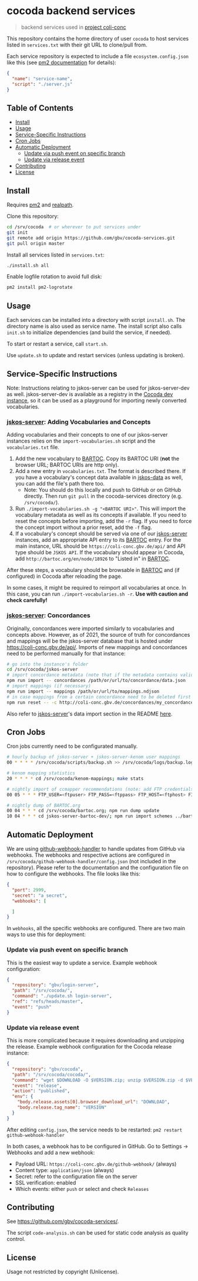 # cocoda backend services

> backend services used in [project coli-conc](https://coli-conc.gbv.de/)

This repository contains the home directory of user `cocoda` to host services
listed in `services.txt` with their git URL to clone/pull from.

Each service repository is expected to include a file `ecosystem.config.json`
like this (see [pm2 documentation] for details):

```json
{
  "name": "service-name",
  "script": "./server.js"
}
```

[pm2 documentation]: http://pm2.keymetrics.io/docs/usage/application-declaration/

## Table of Contents <!-- omit in toc -->

- [Install](#install)
- [Usage](#usage)
- [Service-Specific Instructions](#service-specific-instructions)
- [Cron Jobs](#cron-jobs)
- [Automatic Deployment](#automatic-deployment)
  - [Update via push event on specific branch](#update-via-push-event-on-specific-branch)
  - [Update via release event](#update-via-release-event)
- [Contributing](#contributing)
- [License](#license)

## Install

Requires [pm2](http://pm2.keymetrics.io/) and [realpath](http://man7.org/linux/man-pages/man1/realpath.1.html).

Clone this repository:

```bash
cd /srv/cocoda  # or wherever to put services under
git init
git remote add origin https://github.com/gbv/cocoda-services.git
git pull origin master
```

Install all services listed in `services.txt`:

```bash
./install.sh all
```

Enable logfile rotation to avoid full disk:

```bash
pm2 install pm2-logrotate
```

## Usage

Each services can be installed into a directory with script `install.sh`.
The directory name is also used as service name. The install script also
calls `init.sh` to initialize dependencies (and build the service, if needed).

To start or restart a service, call `start.sh`.

Use `update.sh` to update and restart services (unless updating is broken).

## Service-Specific Instructions

[jskos-server]: https://github.com/gbv/jskos-server
[jskos-data]: https://github.com/gbv/jskos-data
[BARTOC]: https://bartoc.org

Note: Instructions relating to jskos-server can be used for jskos-server-dev as well. jskos-server-dev is available as a registry in the [Cocoda dev instance](https://coli-conc.gbv.de/cocoda/dev/), so it can be used as a playground for importing newly converted vocabularies.

### [jskos-server]: Adding Vocabularies and Concepts <!-- omit in toc -->

Adding vocabularies and their concepts to one of our jskos-server instances relies on the `import-vocabularies.sh` script and the `vocabularies.txt` file.

1. Add the new vocabulary to [BARTOC]. Copy its BARTOC URI (**not** the browser URL; BARTOC URIs are http only).
2. Add a new entry in `vocabularies.txt`. The format is described there. If you have a vocabulary's concept data available in [jskos-data] as well, you can add the file's path there too.
    - Note: You should do this locally and push to GitHub or on GitHub directly. Then run `git pull` in the cocoda-services directory (e.g. `/srv/cocoda/`).
3. Run `./import-vocabularies.sh -g "<BARTOC URI>"`. This will import the vocabulary metadata as well as its concepts if available. If you need to reset the concepts before importing, add the `-r` flag. If you need to force the concept import without a prior reset, add the `-f` flag.
4. If a vocabulary's concept should be served via one of our [jskos-server] instances, add an appropriate API entry to its [BARTOC] entry. For the main instance, URL should be `https://coli-conc.gbv.de/api/` and API type should be `JSKOS API`. If the vocabulary should appear in Cocoda, add `http://bartoc.org/en/node/18926` to "Listed in" in [BARTOC].

After these steps, a vocabulary should be browsable in [BARTOC] and (if configured) in Cocoda after reloading the page.

In some cases, it might be required to reimport all vocabularies at once. In this case, you can run `./import-vocabularies.sh -r`. **Use with caution and check carefully!**

### [jskos-server]: Concordances <!-- omit in toc -->

Originally, concordances were imported similarly to vocabularies and concepts above. However, as of 2021, the source of truth for concordances and mappings will be the jskos-server database that is hosted under https://coli-conc.gbv.de/api/. Imports of new mappings and concordances need to be performed manually for that instance:

```bash
# go into the instance's folder
cd /srv/cocoda/jskos-server
# import concordance metadata (note that if the metadata contains valid distribution data for the mappings, the mappings will also be imported in this step!)
npm run import -- concordances /path/or/url/to/concordance/data.json
# import mappings (if necessary)
npm run import -- mappings /path/or/url/to/mappings.ndjson
# in case mappings from a certain concordance need to be deleted first (note that only the mappings, not the metadata, is removed, and that it will ask for confirmation; to delete the metadata as well, remove the `-c` from the command)
npm run reset -- -c http://coli-conc.gbv.de/concordances/my_concordance
```

Also refer to [jskos-server]'s data import section in the README [here](https://github.com/gbv/jskos-server#data-import).

## Cron Jobs
Cron jobs currently need to be configurated manually.

```bash
# hourly backup of jskos-server + jskos-server-kenom user mappings
00 * * * * /srv/cocoda/scripts/backup.sh >> /srv/cocoda/logs/backup.log

# kenom mapping statistics
20 * * * * cd /srv/cocoda/kenom-mappings; make stats

# nightly import of ccmapper recommendations (note: add FTP credentials!)
00 05 * * * FTP_USER=<ftpuser> FTP_PASS=<ftppass> FTP_HOST=<ftphost> FILE=generated SERVER_PATH=/srv/cocoda/jskos-server-ccmapper SERVER_RESET=yes /srv/cocoda/scripts/jskos-server-ccmapper/import.sh  mappings > /srv/cocoda/logs/jskos-server-ccmapper_mappings.log

# nightly dump of BARTOC.org
00 04 * * * cd /srv/cocoda/bartoc.org; npm run dump update
10 04 * * * cd jskos-server-bartoc-dev/; npm run import schemes ../bartoc.org/data/dumps/latest.ndjson
```

## Automatic Deployment
We are using [github-webhook-handler](https://github.com/gbv/github-webhook-handler) to handle updates from GitHub via webhooks. The webhooks and respective actions are configured in `/srv/cocoda/github-webhook-handler/config.json` (not included in the repository). Please refer to the documentation and the configuration file on how to configure the webhooks. The file looks like this:

```json
{
  "port": 2999,
  "secret": "a secret",
  "webhooks": [

  ]
}
```

In `webhooks`, all the specific webhooks are configured. There are two main ways to use this for deployment:

### Update via push event on specific branch
This is the easiest way to update a service. Example webhook configuration:

```json
{
  "repository": "gbv/login-server",
  "path": "/srv/cocoda/",
  "command": "./update.sh login-server",
  "ref": "refs/heads/master",
  "event": "push"
}
```

### Update via release event
This is more complicated because it requires downloading and unzipping the release. Example webhook configuration for the Cocoda release instance:

```json
{
  "repository": "gbv/cocoda",
  "path": "/srv/cocoda/cocoda/",
  "command": "wget $DOWNLOAD -O $VERSION.zip; unzip $VERSION.zip -d $VERSION-temp; mv $VERSION-temp/cocoda/ $VERSION; rm $VERSION.zip; rm -r $VERSION-temp; cp app/cocoda.json $VERSION/cocoda.json; rm app; ln -sf $VERSION app; ./updateBuilds.sh",
  "event": "release",
  "action": "published",
  "env": {
    "body.release.assets[0].browser_download_url": "DOWNLOAD",
    "body.release.tag_name": "VERSION"
  }
}
```

After editing `config.json`, the service needs to be restarted: `pm2 restart github-webhook-handler`

In both cases, a webhook has to be configured in GitHub. Go to Settings -> Webhooks and add a new webhook:

- Payload URL: `https://coli-conc.gbv.de/github-webhook/` (always)
- Content type: `application/json` (always)
- Secret: refer to the configuration file on the server
- SSL verification: enabled
- Which events: either `push` or select and check `Releases`

## Contributing

See <https://github.com/gbv/cocoda-services/>.

The script `code-analysis.sh` can be used for static code analysis as quality control.

## License

Usage not restricted by copyright (Unlicense).
